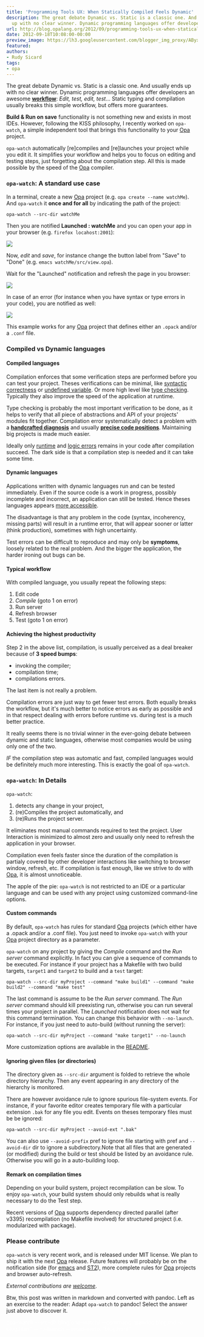 ```yaml
---
title: 'Programming Tools UX: When Statically Compiled Feels Dynamic'
description: The great debate Dynamic vs. Static is a classic one. And usually ends
  up with no clear winner. Dynamic programming languages offer develope...
url: http://blog.opalang.org/2012/09/programming-tools-ux-when-statically.html
date: 2012-09-18T10:08:00-00:00
preview_image: https://lh3.googleusercontent.com/blogger_img_proxy/AByxGDQ98l74X5qKzVBz1ZMWKo9WACzBVeFgC_innYz43tGlXkcy_DhwXWbQ5NMrznDP8nfYt4rs7pxsXLH205e8IqY=w1200-h630-p-k-no-nu
featured:
authors:
- Rudy Sicard
tags:
- opa
---
```


<p>The great debate Dynamic vs. Static is a classic one. And usually ends up with no clear winner. Dynamic programming languages offer developers an awesome <a href="http://en.wikipedia.org/wiki/Workflow"><strong>workflow</strong></a>: <em>Edit, test, edit, test</em>... Static typing and compilation usually breaks this simple workflow, but offers more guarantees.</p><p><strong>Build &amp; Run on save</strong> functionality is not something new and exists in most IDEs. However, following the KISS philosophy, I recently worked on <code>opa-watch</code>, a simple independent tool that brings this functionality to your <a href="http://opalang.org">Opa</a> project.</p><p><code>opa-watch</code> automatically [re]compiles and [re]launches your project while you edit it. It simplifies your workflow and helps you to focus on editing and testing steps, just forgetting about the compilation step. All this is made possible by the speed of the <a href="http://opalang.org">Opa</a> compiler.</p><h3><code>opa-watch</code>: A standard use case</h3><p>In a terminal, create a new <a href="http://opalang.org">Opa</a> project (e.g. <code>opa create --name watchMe</code>). And <code>opa-watch</code> it <strong>once and for all</strong> by indicating the path of the project:</p><pre><code>opa-watch --src-dir watchMe</code></pre><p>Then you are notified <strong>Launched : watchMe</strong> and you can open your app in your browser (e.g. <code>firefox locahost:2001</code>):</p><img src="http://i.imgur.com/na3yY.png"/><br/>
<p>Now, <em>edit</em> and <em>save</em>, for instance change the button label from &quot;Save&quot; to &quot;Done&quot; (e.g. <code>emacs watchMe/src/view.opa</code>).</p><p>Wait for the &quot;Launched&quot; notification and refresh the page in you browser:</p><img src="http://i.imgur.com/E8jX8.png"/><br/>
<p>In case of an error (for instance when you have syntax or type errors in your code), you are notified as well:</p><img src="http://i.imgur.com/KWUt9.png"/><br/>
<p>This example works for any <a href="http://opalang.org">Opa</a> project that defines either an <code>.opack</code> and/or a <code>.conf</code> file.</p><h3>Compiled vs Dynamic languages</h3><h4>Compiled languages</h4><p>Compilation enforces that some verification steps are performed before you can test your project. Theses verifications can be minimal, like <a href="http://en.wikipedia.org/wiki/Syntax_error">syntactic correctness</a> or <a href="http://www.answers.com/topic/undefined-variable">undefined variable</a>. Or more high level like <a href="http://en.wikipedia.org/wiki/Type_system#Static_typing">type checking</a>. Typically they also improve the speed of the application at runtime.</p><p>Type checking is probably the most important verification to be done, as it helps to verify that all piece of abstractions and API of your projects' modules fit together. Compilation error systematically detect a problem with a <a href="http://blog.opalang.org/2012/07/programming-tools-ux-better-type-error.html"><strong>handcrafted diagnosis</strong></a> and usually <a href="http://blog.opalang.org/2012/07/programming-tools-ux-better-type-error.html"><strong>precise code positions</strong></a>. Maintaining big projects is made much easier.</p><p>Ideally only <a href="http://www.webopedia.com/TERM/R/runtime_error.html">runtime</a> and <a href="http://en.wikipedia.org/wiki/Logic_error">logic errors</a> remains in your code after compilation succeed. The dark side is that a compilation step is needed and it can take some time.</p><h4>Dynamic languages</h4><p>Applications written with dynamic languages run and can be tested immediately. Even if the source code is a work in progress, possibly incomplete and incorrect, an application can still be tested. Hence theses languages appears <a href="http://alexgaynor.net/2010/sep/29/dynamic-and-static-programming-languages-and-teaching/">more accessible</a>.</p><p>The disadvantage is that any problem in the code (syntax, incoherency, missing parts) will result in a runtime error, that will appear sooner or latter (think production), sometimes with high uncertainty.</p><p>Test errors can be difficult to reproduce and may only be <strong>symptoms</strong>, loosely related to the real problem. And the bigger the application, the harder ironing out bugs can be.</p><h4>Typical workflow</h4><p>With compiled language, you usually repeat the following steps:</p><ol style="list-style-type: decimal"><li>Edit code</li>
<li><em>Compile</em> (goto 1 on error)</li>
<li>Run server</li>
<li>Refresh browser</li>
<li>Test (goto 1 on error)</li>
</ol><h4>Achieving the highest productivity</h4><p>Step 2 in the above list, compilation, is usually perceived as a deal breaker because of <strong>3 speed bumps</strong>:</p><ul><li>invoking the compiler;</li>
<li>compilation time;</li>
<li>compilations errors.</li>
</ul><p>The last item is not really a problem.</p><p>Compilation errors are just way to get fewer test errors. Both equally breaks the workflow, but it's much better to notice errors as early as possible and in that respect dealing with errors before runtime vs. during test is a much better practice. </p><p>It really seems there is no trivial winner in the ever-going debate between dynamic and static languages, otherwise most companies would be using only one of the two. </p><p><em>IF</em> the compilation step was automatic and fast, compiled languages would be definitely much more interesting. This is exactly the goal of <code>opa-watch</code>.</p><h3><code>opa-watch</code>: In Details</h3><p><code>opa-watch</code>:</p><ol style="list-style-type: decimal"><li>detects any change in your project,</li>
<li>(re)Compiles the project automatically, and</li>
<li>(re)Runs the project server.</li>
</ol><p>It eliminates most manual commands required to test the project. User Interaction is minimized to almost zero and usually only need to refresh the application in your browser.</p><p>Compilation even feels faster since the duration of the compilation is partialy covered by other developer interactions like switching to browser window, refresh, etc. If compilation is fast enough, like we strive to do with <a href="http://opalang.org">Opa</a>, it is almost unnoticeable.</p><p>The apple of the pie: <code>opa-watch</code> is not restricted to an IDE or a particular language and can be used with any project using customized command-line options.</p><h4>Custom commands</h4><p>By default, <code>opa-watch</code> has rules for standard <a href="http://opalang.org">Opa</a> projects (which either have a .opack and/or a .conf file). You just need to invoke <code>opa-watch</code> with your <a href="http://opalang.org">Opa</a> project directory as a parameter.</p><p><code>opa-watch</code> on any project by giving the <em>Compile</em> command and the <em>Run server</em> command explicitly. In fact you can give a sequence of commands to be executed. For instance if your project has a Makefile with two build targets, <code>target1</code> and <code>target2</code> to build and a <code>test</code> target:</p><pre><code>opa-watch --src-dir myProject --command &quot;make build1&quot; --command &quot;make build2&quot; --command &quot;make test&quot;</code></pre><p>The last command is assume to be the <em>Run server</em> command. The <em>Run server</em> command should kill preexisting run, otherwise you can run several times your project in parallel. The <em>Launched</em> notification does not wait for this command termination. You can change this behavior with <code>--no-launch</code>. For instance, if you just need to auto-build (without running the server):</p><pre><code>opa-watch --src-dir myProject --command &quot;make target1&quot; --no-launch</code></pre><p>More customization options are available in the <a href="https://github.com/OpaOnWindowsNow/opa-watch/blob/master/README.md">README</a>.</p><h4>Ignoring given files (or directories)</h4><p>The directory given as <code>--src-dir</code> argument is folded to retrieve the whole directory hierarchy. Then any event appearing in any directory of the hierarchy is monitored.</p><p>There are however avoidance rule to ignore spurious file-system events. For instance, if your favorite editor creates temporary file with a particular extension <code>.bak</code> for any file you edit. Events on theses temporary files must be be ignored:</p><pre><code>opa-watch --src-dir myProject --avoid-ext &quot;.bak&quot;</code></pre><p>You can also use <code>--avoid-prefix</code> pref to ignore file starting with pref and <code>--avoid-dir</code> dir to ignore a subdirectory.Note that all files that are generated (or modified) during the build or test should be listed by an avoidance rule. Otherwise you will go in a auto-building loop.</p><h4>Remark on compilation times</h4><p>Depending on your build system, project recompilation can be slow. To enjoy <code>opa-watch</code>, your build system should only rebuilds what is really necessary to do the Test step.</p><p>Recent versions of <a href="http://opalang.org">Opa</a> supports dependency directed parallel (after v3395) recompilation (no Makefile involved) for structured project (i.e. modularized with package).</p><h3>Please contribute</h3><p><code>opa-watch</code> is very recent work, and is released under MIT license. We plan to ship it with the next <a href="http://opalang.org">Opa</a> release. Future features will probably be on the notification side (for <a href="http://www.gnu.org/software/emacs/">emacs</a> and <a href="http://www.sublimetext.com/">ST2</a>), more complete rules for <a href="http://opalang.org">Opa</a> projects and browser auto-refresh.</p><p><em>External contributions are <a href="https://github.com/OpaOnWindowsNow/opa-watch">welcome</a></em>.</p><p>Btw, this post was written in markdown and converted with pandoc. Left as an exercise to the reader: Adapt <code>opa-watch</code> to pandoc! Select the answer just above to discover it.</p><p><font color="white"> opa-watch --src-dir blog/opa-watch/ --command &quot;pandoc blog.md -o blog.html&quot; --no-launch --avoid-prefix &quot;blog.html&quot; </font></p>
